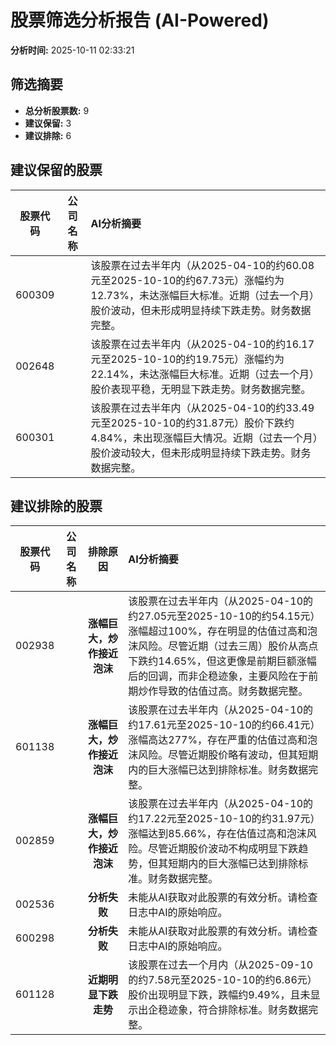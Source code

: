 # 股票筛选分析报告 (AI-Powered)

**分析时间:** 2025-10-11 02:33:21

## 筛选摘要

- **总分析股票数:** 9
- **建议保留:** 3
- **建议排除:** 6

## 建议保留的股票

| 股票代码 | 公司名称 | AI分析摘要 |
|:---:|:---:|:---|
| 600309 |  | 该股票在过去半年内（从2025-04-10的约60.08元至2025-10-10的约67.73元）涨幅约为12.73%，未达涨幅巨大标准。近期（过去一个月）股价波动，但未形成明显持续下跌走势。财务数据完整。 |
| 002648 |  | 该股票在过去半年内（从2025-04-10的约16.17元至2025-10-10的约19.75元）涨幅约为22.14%，未达涨幅巨大标准。近期（过去一个月）股价表现平稳，无明显下跌走势。财务数据完整。 |
| 600301 |  | 该股票在过去半年内（从2025-04-10的约33.49元至2025-10-10的约31.87元）股价下跌约4.84%，未出现涨幅巨大情况。近期（过去一个月）股价波动较大，但未形成明显持续下跌走势。财务数据完整。 |

## 建议排除的股票

| 股票代码 | 公司名称 | 排除原因 | AI分析摘要 |
|:---:|:---:|:---:|:---|
| 002938 |  | **涨幅巨大，炒作接近泡沫** | 该股票在过去半年内（从2025-04-10的约27.05元至2025-10-10的约54.15元）涨幅超过100%，存在明显的估值过高和泡沫风险。尽管近期（过去三周）股价从高点下跌约14.65%，但这更像是前期巨额涨幅后的回调，而非企稳迹象，主要风险在于前期炒作导致的估值过高。财务数据完整。 |
| 601138 |  | **涨幅巨大，炒作接近泡沫** | 该股票在过去半年内（从2025-04-10的约17.61元至2025-10-10的约66.41元）涨幅高达277%，存在严重的估值过高和泡沫风险。尽管近期股价略有波动，但其短期内的巨大涨幅已达到排除标准。财务数据完整。 |
| 002859 |  | **涨幅巨大，炒作接近泡沫** | 该股票在过去半年内（从2025-04-10的约17.22元至2025-10-10的约31.97元）涨幅达到85.66%，存在估值过高和泡沫风险。尽管近期股价波动不构成明显下跌趋势，但其短期内的巨大涨幅已达到排除标准。财务数据完整。 |
| 002536 |  | **分析失败** | 未能从AI获取对此股票的有效分析。请检查日志中AI的原始响应。 |
| 600298 |  | **分析失败** | 未能从AI获取对此股票的有效分析。请检查日志中AI的原始响应。 |
| 601128 |  | **近期明显下跌走势** | 该股票在过去一个月内（从2025-09-10的约7.58元至2025-10-10的约6.86元）股价出现明显下跌，跌幅约9.49%，且未显示出企稳迹象，符合排除标准。财务数据完整。 |
